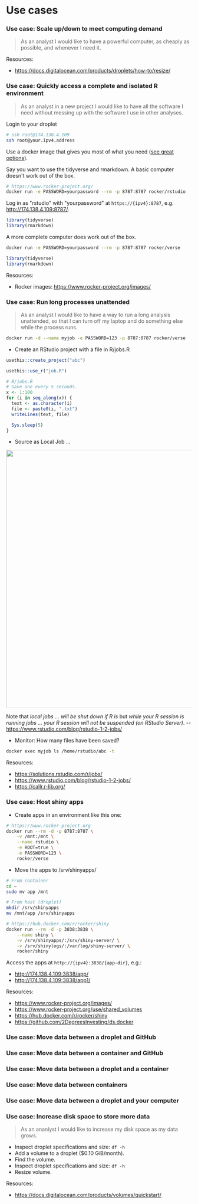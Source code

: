 # Use cases

### Use case: Scale up/down to meet computing demand

> As an analyst I would like to have a powerful computer, as cheaply as possible, and whenever I need it.

Resources:

* <https://docs.digitalocean.com/products/droplets/how-to/resize/>

### Use case: Quickly access a complete and isolated R environment

> As an analyst in a new project I would like to have all the software I need
without messing up with the software I use in other analyses.

Login to your droplet

```bash
# ssh root@174.138.4.109
ssh root@your.ipv4.address
```

Use a docker image that gives you most of what you need ([see great options](https://www.rocker-project.org/images/)).

Say you want to use the tidyverse and rmarkdown. A basic computer doesn't work
out of the box.

```bash
# https://www.rocker-project.org/
docker run -e PASSWORD=yourpassword --rm -p 8787:8787 rocker/rstudio
```

Log in as "rstudio" with "yourpassword" at `https://{ipv4}:8787`, e.g.
<http://174.138.4.109:8787/>.

```r
library(tidyverse)
library(rmarkdown)
```
  
A more complete computer does work out of the box.

```bash
docker run -e PASSWORD=yourpassword --rm -p 8787:8787 rocker/verse
```

```r
library(tidyverse)
library(rmarkdown)
```

Resources:

* Rocker images: https://www.rocker-project.org/images/

### Use case: Run long processes unattended

> As an analyst I would like to have a way to run a long analysis unattended, so
that I can turn off my laptop and do something else while the process runs.

```bash
docker run -d --name myjob -e PASSWORD=123 -p 8787:8787 rocker/verse
```

* Create an RStudio project with a file in R/jobs.R

```r
usethis::create_project("abc")
```

```r
usethis::use_r("job.R")

# R/jobs.R
# Save one every 5 seconds.
x <- 1:100
for (i in seq_along(x)) {
  text <- as.character(i)
  file <- paste0(i, ".txt")
  writeLines(text, file)

  Sys.sleep(5)
}
```

* Source as Local Job ...

<img src=https://i.imgur.com/rWhFj49.png width=700/>

Note that _local jobs ... will be shut down if R is_ but _while your R session
is running jobs ... your R session will not be suspended (on RStudio Server)_.
-- <https://www.rstudio.com/blog/rstudio-1-2-jobs/>

* Monitor: How many files have been saved?

```bash
docker exec myjob ls /home/rstudio/abc -t
```

Resources:

* <https://solutions.rstudio.com/r/jobs/> 
* <https://www.rstudio.com/blog/rstudio-1-2-jobs/>
* <https://callr.r-lib.org/>

### Use case: Host shiny apps

* Create apps in an environment like this one:

```bash
# https://www.rocker-project.org
docker run --rm -d -p 8787:8787 \
    -v /mnt:/mnt \
    --name rstudio \
    -e ROOT=true \
    -e PASSWORD=123 \
    rocker/verse
```

* Move the apps to /srv/shinyapps/

```bash
# From container
cd ~
sudo mv app /mnt

# From host (droplet)
mkdir /srv/shinyapps
mv /mnt/app /srv/shinyapps
```

```bash
# https://hub.docker.com/r/rocker/shiny
docker run --rm -d -p 3838:3838 \
    --name shiny \
    -v /srv/shinyapps/:/srv/shiny-server/ \
    -v /srv/shinylogs/:/var/log/shiny-server/ \
    rocker/shiny
```

Access the apps at `http://{ipv4}:3838/{app-dir}`, e.g.:

* <http://174.138.4.109:3838/app/>
* <http://174.138.4.109:3838/app1/>

Resources:

* <https://www.rocker-project.org/images/>
* <https://www.rocker-project.org/use/shared_volumes>
* <https://hub.docker.com/r/rocker/shiny>
* <https://github.com/2DegreesInvesting/ds.docker>

### Use case: Move data between a droplet and GitHub

### Use case: Move data between a container and GitHub

### Use case: Move data between a droplet and a container

### Use case: Move data between containers

### Use case: Move data between a droplet and your computer

### Use case: Increase disk space to store more data

> As an ananlyst I would like to increase my disk space as my data grows.

* Inspect droplet specifications and size: `df -h`
* Add a volume to a droplet ($0.10 GiB/month).
* Find the volume.
* Inspect droplet specifications and size: `df -h`
* Resize volume.

Resources:

* <https://docs.digitalocean.com/products/volumes/quickstart/>
